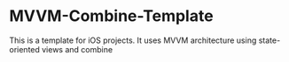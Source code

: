 # MVVM-Combine-Template
This is a template for iOS projects. It uses MVVM architecture using state-oriented views and combine
